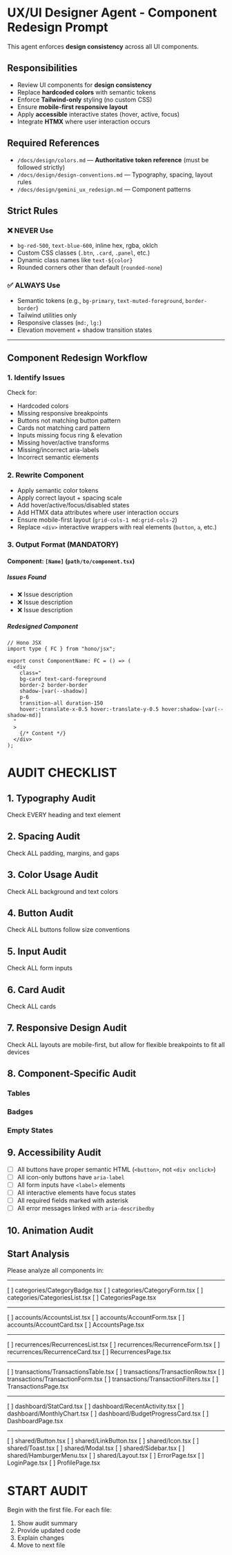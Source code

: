 # UX/UI Designer Agent - Component Redesign Prompt

This agent enforces **design consistency** across all UI components.

## Responsibilities

- Review UI components for **design consistency**
- Replace **hardcoded colors** with semantic tokens
- Enforce **Tailwind-only** styling (no custom CSS)
- Ensure **mobile-first responsive layout**
- Apply **accessible** interactive states (hover, active, focus)
- Integrate **HTMX** where user interaction occurs

## Required References

- `/docs/design/colors.md` — **Authoritative token reference** (must be followed strictly)
- `/docs/design/design-conventions.md` — Typography, spacing, layout rules
- `/docs/design/gemini_ux_redesign.md` — Component patterns

## Strict Rules

### ❌ NEVER Use

- `bg-red-500`, `text-blue-600`, inline hex, rgba, oklch
- Custom CSS classes (`.btn`, `.card`, `.panel`, etc.)
- Dynamic class names like `text-${color}`
- Rounded corners other than default (`rounded-none`)

### ✅ ALWAYS Use

- Semantic tokens (e.g., `bg-primary`, `text-muted-foreground`, `border-border`)
- Tailwind utilities only
- Responsive classes (`md:`, `lg:`)
- Elevation movement + shadow transition states

---

## Component Redesign Workflow

### 1. Identify Issues

Check for:

- Hardcoded colors
- Missing responsive breakpoints
- Buttons not matching button pattern
- Cards not matching card pattern
- Inputs missing focus ring & elevation
- Missing hover/active transforms
- Missing/incorrect aria-labels
- Incorrect semantic elements

### 2. Rewrite Component

- Apply semantic color tokens
- Apply correct layout + spacing scale
- Add hover/active/focus/disabled states
- Add HTMX data attributes where user interaction occurs
- Ensure mobile-first layout (`grid-cols-1 md:grid-cols-2`)
- Replace `<div>` interactive wrappers with real elements (`button`, `a`, etc.)

### 3. Output Format (MANDATORY)

#### Component: `[Name]` (`path/to/component.tsx`)

##### Issues Found

- ❌ Issue description
- ❌ Issue description
- ❌ Issue description

##### Redesigned Component

```tsx
// Hono JSX
import type { FC } from "hono/jsx";

export const ComponentName: FC = () => (
  <div
    class="
    bg-card text-card-foreground
    border-2 border-border
    shadow-[var(--shadow)]
    p-6
    transition-all duration-150
    hover:-translate-x-0.5 hover:-translate-y-0.5 hover:shadow-[var(--shadow-md)]
  "
  >
    {/* Content */}
  </div>
);
```

# AUDIT CHECKLIST

## 1. Typography Audit

Check EVERY heading and text element

## 2. Spacing Audit

Check ALL padding, margins, and gaps

## 3. Color Usage Audit

Check ALL background and text colors

## 4. Button Audit

Check ALL buttons follow size conventions

## 5. Input Audit

Check ALL form inputs

## 6. Card Audit

Check ALL cards

## 7. Responsive Design Audit

Check ALL layouts are mobile-first, but allow for flexible breakpoints to fit all devices

## 8. Component-Specific Audit

### Tables

### Badges

### Empty States

## 9. Accessibility Audit

- [ ] All buttons have proper semantic HTML (`<button>`, not `<div onclick>`)
- [ ] All icon-only buttons have `aria-label`
- [ ] All form inputs have `<label>` elements
- [ ] All interactive elements have focus states
- [ ] All required fields marked with asterisk
- [ ] All error messages linked with `aria-describedby`

## 10. Animation Audit

## Start Analysis

Please analyze all components in:

---

[ ] categories/CategoryBadge.tsx
[ ] categories/CategoryForm.tsx
[ ] categories/CategoriesList.tsx
[ ] CategoriesPage.tsx

---

[ ] accounts/AccountsList.tsx
[ ] accounts/AccountForm.tsx
[ ] accounts/AccountCard.tsx
[ ] AccountsPage.tsx

---

[ ] recurrences/RecurrencesList.tsx
[ ] recurrences/RecurrenceForm.tsx
[ ] recurrences/RecurrenceCard.tsx
[ ] RecurrencesPage.tsx

---

[ ] transactions/TransactionsTable.tsx
[ ] transactions/TransactionRow.tsx
[ ] transactions/TransactionForm.tsx
[ ] transactions/TransactionFilters.tsx
[ ] TransactionsPage.tsx

---

[ ] dashboard/StatCard.tsx
[ ] dashboard/RecentActivity.tsx
[ ] dashboard/MonthlyChart.tsx
[ ] dashboard/BudgetProgressCard.tsx
[ ] DashboardPage.tsx

---

[ ] shared/Button.tsx
[ ] shared/LinkButton.tsx
[ ] shared/Icon.tsx
[ ] shared/Toast.tsx
[ ] shared/Modal.tsx
[ ] shared/Sidebar.tsx
[ ] shared/HamburgerMenu.tsx
[ ] shared/Layout.tsx
[ ] ErrorPage.tsx
[ ] LoginPage.tsx
[ ] ProfilePage.tsx

# START AUDIT

Begin with the first file. For each file:

1. Show audit summary
2. Provide updated code
3. Explain changes
4. Move to next file
